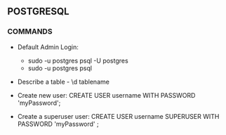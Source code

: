 ## POSTGRESQL

### COMMANDS

- Default Admin Login:
  - sudo -u postgres psql -U postgres
  - sudo -u postgres psql
  
- Describe a table - \d tablename

- Create new user:
  CREATE USER username WITH PASSWORD 'myPassword';
  
 - Create a superuser user:
   CREATE USER username SUPERUSER WITH PASSWORD 'myPassword' ;

